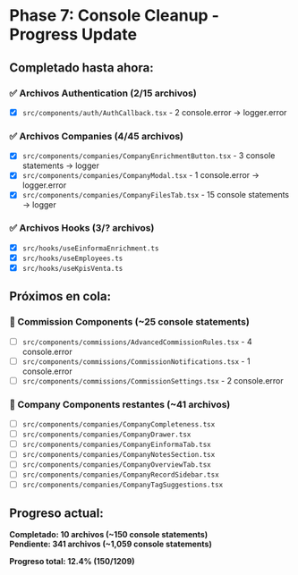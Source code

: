 # Phase 7: Console Cleanup - Progress Update

## Completado hasta ahora:

### ✅ Archivos Authentication (2/15 archivos)
- [x] `src/components/auth/AuthCallback.tsx` - 2 console.error → logger.error

### ✅ Archivos Companies (4/45 archivos)  
- [x] `src/components/companies/CompanyEnrichmentButton.tsx` - 3 console statements → logger
- [x] `src/components/companies/CompanyModal.tsx` - 1 console.error → logger.error
- [x] `src/components/companies/CompanyFilesTab.tsx` - 15 console statements → logger

### ✅ Archivos Hooks (3/? archivos)
- [x] `src/hooks/useEinformaEnrichment.ts`
- [x] `src/hooks/useEmployees.ts` 
- [x] `src/hooks/useKpisVenta.ts`

## Próximos en cola:

### 🔄 Commission Components (~25 console statements)
- [ ] `src/components/commissions/AdvancedCommissionRules.tsx` - 4 console.error
- [ ] `src/components/commissions/CommissionNotifications.tsx` - 1 console.error
- [ ] `src/components/commissions/CommissionSettings.tsx` - 2 console.error

### 🔄 Company Components restantes (~41 archivos)
- [ ] `src/components/companies/CompanyCompleteness.tsx`
- [ ] `src/components/companies/CompanyDrawer.tsx`
- [ ] `src/components/companies/CompanyEinformaTab.tsx`
- [ ] `src/components/companies/CompanyNotesSection.tsx`
- [ ] `src/components/companies/CompanyOverviewTab.tsx`
- [ ] `src/components/companies/CompanyRecordSidebar.tsx`
- [ ] `src/components/companies/CompanyTagSuggestions.tsx`

## Progreso actual:
**Completado: 10 archivos (~150 console statements)**  
**Pendiente: 341 archivos (~1,059 console statements)**

**Progreso total: 12.4% (150/1209)**
